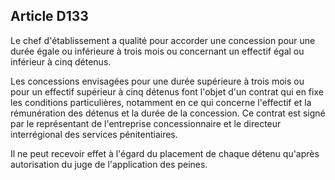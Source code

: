 Article D133
----
Le chef d'établissement a qualité pour accorder une concession pour une durée
égale ou inférieure à trois mois ou concernant un effectif égal ou inférieur à
cinq détenus.

Les concessions envisagées pour une durée supérieure à trois mois ou pour un
effectif supérieur à cinq détenus font l'objet d'un contrat qui en fixe les
conditions particulières, notamment en ce qui concerne l'effectif et la
rémunération des détenus et la durée de la concession. Ce contrat est signé par
le représentant de l'entreprise concessionnaire et le directeur interrégional
des services pénitentiaires.

Il ne peut recevoir effet à l'égard du placement de chaque détenu qu'après
autorisation du juge de l'application des peines.

